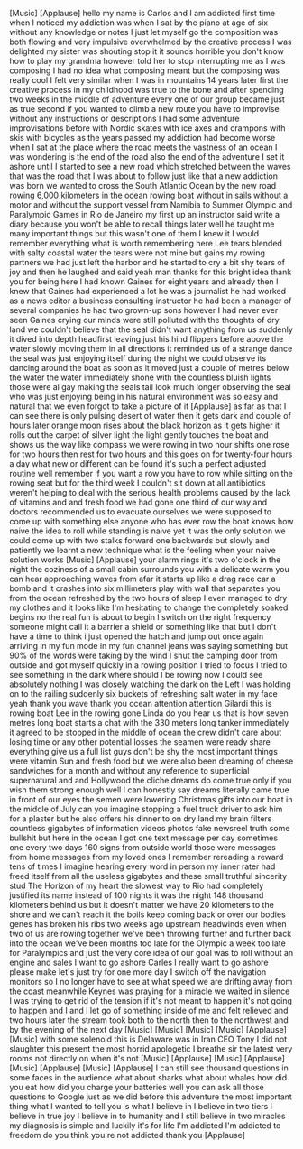 
[Music]
[Applause]
hello my name is Carlos and I am
addicted first time when I noticed my
addiction was when I sat by the piano at
age of six without any knowledge or
notes I just let myself go the
composition was both flowing and very
impulsive
overwhelmed by the creative process I
was delighted
my sister was shouting stop it it sounds
horrible you don&#39;t know how to play
my grandma however told her to stop
interrupting me as I was composing I had
no idea what composing meant but the
composing was really cool
I felt very similar when I was in
mountains 14 years later first the
creative process in my childhood was
true to the bone and after spending two
weeks in the middle of adventure every
one of our group became just as true
second if you wanted to climb a new
route you have to improvise without any
instructions or descriptions I had some
adventure improvisations before with
Nordic skates with ice axes and crampons
with skis with bicycles as the years
passed my addiction had become worse
when I sat at the place where the road
meets the vastness of an ocean I was
wondering is the end of the road also
the end of the adventure I set it ashore
until I started to see a new road which
stretched between the waves that was the
road that I was about to follow just
like that a new addiction was born we
wanted to cross the South Atlantic Ocean
by the new road rowing 6,000 kilometers
in the ocean rowing boat without in
sails without a motor
and without the support vessel from
Namibia to Summer Olympic and Paralympic
Games in Rio de Janeiro my first up an
instructor said write a diary because
you won&#39;t be able to recall things later
well he taught me many important things
but this wasn&#39;t one of them I knew it I
would remember everything what is worth
remembering here Lee tears blended with
salty coastal water the tears were not
mine but gains my rowing partners we had
just left the harbor and he started to
cry a bit shy tears of joy and then he
laughed and said yeah man thanks for
this bright idea thank you for being
here I had known Gaines for eight years
and already then I knew that Gaines had
experienced a lot he was a journalist he
had worked as a news editor a business
consulting instructor he had been a
manager of several companies he had two
grown-up sons however I had never ever
seen Gaines crying our minds were still
polluted with the thoughts of dry land
we couldn&#39;t believe that the seal didn&#39;t
want anything from us suddenly it dived
into depth headfirst leaving just his
hind flippers before above the water
slowly moving them in all directions it
reminded us of a strange dance the seal
was just enjoying itself during the
night we could observe its dancing
around the boat as soon as it moved just
a couple of metres below the water the
water immediately shone with the
countless bluish lights those were al
gay making the seals tail look much
longer observing the seal who was just
enjoying being in his natural
environment was so easy and natural that
we even forgot to take a picture of it
[Applause]
as far as that I can see there is only
pulsing desert of water then it gets
dark and couple of hours later orange
moon rises about the black horizon as it
gets higher it rolls out the carpet of
silver light the light gently touches
the boat and shows us the way like
compass we were rowing in two hour
shifts one rose for two hours then rest
for two hours and this goes on for
twenty-four hours a day
what new or different can be found it&#39;s
such a perfect adjusted routine well
remember if you want a row you have to
row while sitting on the rowing seat but
for the third week I couldn&#39;t sit down
at all
antibiotics weren&#39;t helping to deal with
the serious health problems caused by
the lack of vitamins and and fresh food
we had gone one third of our way and
doctors recommended us to evacuate
ourselves we were supposed to come up
with something else anyone who has ever
row the boat knows how naive the idea to
roll while standing is naive yet it was
the only solution we could come up with
two stalks forward one backwards but
slowly and patiently we learnt a new
technique what is the feeling when your
naive solution works
[Music]
[Applause]
your alarm rings it&#39;s two o&#39;clock in the
night the coziness of a small cabin
surrounds you with a delicate warm you
can hear approaching waves from afar it
starts up like a drag race car a bomb
and it crashes into six millimeters play
with wall that separates you from the
ocean refreshed by the two hours of
sleep I even managed to dry my clothes
and it looks like I&#39;m hesitating to
change the completely soaked begins no
the real fun is about to begin I switch
on the right frequency someone might
call it a barrier a shield or something
like that but I don&#39;t have a time to
think i just opened the hatch and jump
out once again arriving in my fun mode
in my fun channel jeans was saying
something but 90% of the words were
taking by the wind I shut the camping
door from outside and got myself quickly
in a rowing position I tried to focus I
tried to see something in the dark where
should I be rowing now I could see
absolutely nothing
I was closely watching the dark on the
Left I was holding on to the railing
suddenly six buckets of refreshing salt
water in my face yeah thank you wave
thank you ocean attention attention
Gilardi this is rowing boat Lee in the
rowing gone Linda do you hear us that is
how seven metres long boat starts a chat
with the 330 meters long tanker
immediately it agreed to be stopped in
the middle of ocean the crew didn&#39;t care
about losing time or any other potential
losses the seamen were ready
share everything give us a full list
guys don&#39;t be shy the most important
things were vitamin Sun and fresh food
but we were also been dreaming of cheese
sandwiches for a month
and without any reference to superficial
supernatural and and Hollywood the
cliche dreams do come true only if you
wish them strong enough well I can
honestly say dreams literally came true
in front of our eyes the semen were
lowering Christmas gifts into our boat
in the middle of July
can you imagine stopping a fuel truck
driver to ask him for a plaster but he
also offers his dinner to on dry land my
brain filters countless gigabytes of
information videos photos fake newsreel
truth some bullshit but here in the
ocean I got one text message per day
sometimes one every two days 160 signs
from outside world those were messages
from home messages from my loved ones I
remember rereading a reward tens of
times I imagine hearing every word in
person my inner rater had freed itself
from all the useless gigabytes and these
small truthful sincerity stud The
Horizon of my heart the slowest way to
Rio had completely justified its name
instead of 100 nights it was the night
148 thousand kilometers behind us but it
doesn&#39;t matter we have 20 kilometers to
the shore and we can&#39;t reach it
the boils keep coming back or over our
bodies genes has broken his ribs two
weeks ago upstream headwinds even when
two of us are rowing together we&#39;ve been
throwing further and further back into
the ocean we&#39;ve been months too late for
the Olympic
a week too late for Paralympics
and just the very core idea of our goal
was to roll without an engine and sales
I want to go ashore Carles I really want
to go ashore please make let&#39;s just try
for one more day
I switch off the navigation monitors so
I no longer have to see at what speed we
are drifting away from the coast
meanwhile Keynes was praying for a
miracle we waited in silence I was
trying to get rid of the tension if it&#39;s
not meant to happen it&#39;s not going to
happen
and I and I let go of something inside
of me and felt relieved and two hours
later the stream took both to the north
then to the northwest and by the evening
of the next day
[Music]
[Music]
[Music]
[Music]
[Applause]
[Music]
with some solenoid this is Delaware was
in Iran CEO Tony I did not slaughter
this present the most horrid apologetic
I breathe sir
the latest very rooms not directly on
when it&#39;s not
[Music]
[Applause]
[Music]
[Applause]
[Music]
[Applause]
[Music]
[Applause]
I can still see thousand questions in
some faces in the audience what about
sharks what about whales how did you eat
how did you charge your batteries well
you can ask all those questions to
Google just as we did before this
adventure the most important thing what
I wanted to tell you is what I believe
in I believe in two tiers I believe in
true joy I believe in to humanity and I
still believe in two miracles
my diagnosis is simple and luckily it&#39;s
for life I&#39;m addicted I&#39;m addicted to
freedom do you think you&#39;re not addicted
thank you
[Applause]
